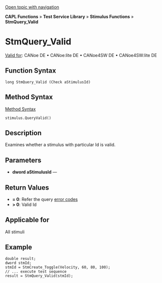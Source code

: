 [Open topic with navigation](../../../../../CANoeDEFamily.htm#Topics/CAPLFunctions/Test/Functions/CAPLfunctionStmQueryValid.md)

**CAPL Functions** » **Test Service Library** » **Stimulus Functions** » **StmQuery_Valid**

# StmQuery_Valid

[Valid for](../../../Shared/FeatureAvailability.md): CANoe DE • CANoe:lite DE • CANoe4SW DE • CANoe4SW:lite DE

## Function Syntax

```
long StmQuery_Valid (Check aStimulusId)
```

## Method Syntax

[Method Syntax](../../../Shared/CAPL/General/ClassesAndObjects.md)

```
stimulus.QueryValid()
```

## Description

Examines whether a stimulus with particular Id is valid.

## Parameters

- **dword aStimulusId** —

## Return Values

- **= 0**: Refer the query [error codes](../CAPLfunctionsTSLErrorCodes.md)
- **> 0**: Valid Id

## Applicable for

All stimuli

## Example

```plaintext
double result;
dword stmId;
stmId = StmCreate_Toggle(Velocity, 60, 80, 100);
// ... execute test sequence
result = StmQuery_Valid(stmId);
```
